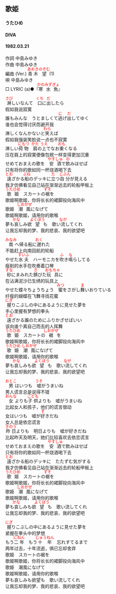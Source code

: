 <style type="text/css">
	ruby{
	    ruby-position: over;
	}
	ruby > rt{font-size: 12px;color:red;}
	p{font:16px;font-size: '楷体'}
</style>
## 歌姫
#### うたひめ
#### DIVA
#### 1982.03.21


作詞       中島みゆき  
作曲       中島みゆき  
編曲 (Ver.)       <ruby><rb>青木</rb><rp>(</rp><rt>あおき</rt><rp>)</rp></ruby><ruby><rb>望</rb><rp>(</rp><rt>のぞむ</rt><rp>)</rp></ruby> (1)  
唄       中島みゆき  
□ LYRIC (a)●『<ruby><rb>寒水</rb><rp>(</rp><rt>かのみず</rt><rp>)</rp></ruby><ruby><rb>魚</rb><rp>(</rp><rt>ぎょ</rt><rp>)</rp></ruby>』  

<ruby><rb>淋</rb><rp>(</rp><rt>さび</rt><rp>)</rp></ruby>しいなんて　<ruby><rb>口</rb><rp>(</rp><rt>くち</rt><rp>)</rp></ruby>に<ruby><rb>出</rb><rp>(</rp><rt>だ</rt><rp>)</rp></ruby>したら  
假如我说寂寞  
誰もみんな　うとましくて<ruby><rb>逃</rb><rp>(</rp><rt>に</rt><rp>)</rp></ruby>げ<ruby><rb>出</rb><rp>(</rp><rt>だ</rt><rp>)</rp></ruby>してゆく  
谁也会觉得讨厌而避开我  
淋しくなんかないと<ruby><rb>笑</rb><rp>(</rp><rt>わら</rt><rp>)</rp></ruby>えば  
假如我强装笑脸说一点也不寂寞  
淋しい<ruby><rb>荷物</rb><rp>(</rp><rt>にもつ</rt><rp>)</rp></ruby>　<ruby><rb>肩</rb><rp>(</rp><rt>かた</rt><rp>)</rp></ruby>の<ruby><rb>上</rb><rp>(</rp><rt>うえ</rt><rp>)</rp></ruby>でなお<ruby><rb>重</rb><rp>(</rp><rt>おも</rt><rp>)</rp></ruby>くなる  
压在肩上的寂寞便像包袱一样变得更加沉重  
せめておまえの歌を　<ruby><rb>安酒</rb><rp>(</rp><rt>やすしゅ</rt><rp>)</rp></ruby>で<ruby><rb>飲</rb><rp>(</rp><rt>の</rt><rp>)</rp></ruby>みほせば  
只有将你的歌如同一杯烧酒喝下去  
<ruby><rb>遠</rb><rp>(</rp><rt>とお</rt><rp>)</rp></ruby>ざかる<ruby><rb>船</rb><rp>(</rp><rt>ふね</rt><rp>)</rp></ruby>のデッキに<ruby><rb>立</rb><rp>(</rp><rt>た</rt><rp>)</rp></ruby>つ<ruby><rb>自分</rb><rp>(</rp><rt>じぶん</rt><rp>)</rp></ruby>が見える  
我才仿佛看见自己站在渐渐远去的轮船甲板上  
<ruby><rb>歌姫</rb><rp>(</rp><rt>うたひめ</rt><rp>)</rp></ruby>　スカートの<ruby><rb>裾</rb><rp>(</rp><rt>すそ</rt><rp>)</rp></ruby>を  
歌姬啊歌姬，你将长长的裙脚投向海风中  
歌姫　<ruby><rb>潮風</rb><rp>(</rp><rt>しおかぜ</rt><rp>)</rp></ruby>になげて  
歌姬啊歌姬，请用你的歌喉   
夢も<ruby><rb>哀</rb><rp>(</rp><rt>かな</rt><rp>)</rp></ruby>しみ欲<ruby><rb>望</rb><rp>(</rp><rt>よくぼう</rt><rp>)</rp></ruby>も　歌い<ruby><rb>流</rb><rp>(</rp><rt>なが</rt><rp>)</rp></ruby>してくれ  
让我忘却我的梦、我的悲哀、我的欲望吧  
  
<ruby><rb>南</rb><rp>(</rp><rt>みなみ</rt><rp>)</rp></ruby>へ帰る船に<ruby><rb>遅</rb><rp>(</rp><rt>おく</rt><rp>)</rp></ruby>れた  
不能赶上向南回航的轮船  
やせた<ruby><rb>水夫</rb><rp>(</rp><rt>すいふ</rt><rp>)</rp></ruby>　ハーモニカを<ruby><rb>吹</rb><rp>(</rp><rt>ふ</rt><rp>)</rp></ruby>き<ruby><rb>鳴</rb><rp>(</rp><rt>な</rt><rp>)</rp></ruby>らしてる  
瘦削的水手在吹奏着口琴  
<ruby><rb>砂</rb><rp>(</rp><rt>すな</rt><rp>)</rp></ruby>にまみれた<ruby><rb>錆</rb><rp>(</rp><rt>さ</rt><rp>)</rp></ruby>びた<ruby><rb>玩具</rb><rp>(</rp><rt>おもちゃ</rt><rp>)</rp></ruby>に  
在沾满泥沙已生绣的玩具上  
やせた蝶々</rb><rp>(</rp><rt>ちょうちょう</rt><rp>)</rp></ruby>　<ruby><rb>蜜</rb><rp>(</rp><rt>みつ</rt><rp>)</rp></ruby>をさがし<ruby><rb>舞</rb><rp>(</rp><rt>ま</rt><rp>)</rp></ruby>いおりている  
纤瘦的蝴蝶在飞舞寻找花蜜  
<ruby><rb>握</rb><rp>(</rp><rt>にぎ</rt><rp>)</rp></ruby>りこぶしの中にあるように見せた夢を  
手心里握有梦想的拳头   
<ruby><rb>遠</rb><rp>(</rp><rt>とお</rt><rp>)</rp></ruby>ざかる誰のためにふりかざせばいい  
该向谁个离自己而去的人挥舞  
<ruby><rb>歌姫</rb><rp>(</rp><rt>うたひめ</rt><rp>)</rp></ruby>　スカートの<ruby><rb>裾</rb><rp>(</rp><rt>しおかぜ</rt><rp>)</rp></ruby>を  
歌姬啊歌姬，你将长长的裙脚投向海风中   
<ruby><rb>歌姫</rb><rp>(</rp><rt>うたひめ</rt><rp>)</rp></ruby>　<ruby><rb>潮風</rb><rp>(</rp><rt>しおかぜ</rt><rp>)</rp></ruby>になげて  
歌姬啊歌姬，请用你的歌喉  
夢も<ruby><rb>哀</rb><rp>(</rp><rt>かな</rt><rp>)</rp></ruby>しみも欲<ruby><rb>望</rb><rp>(</rp><rt>よくぼう</rt><rp>)</rp></ruby>も　歌い<ruby><rb>流</rb><rp>(</rp><rt>なが</rt><rp>)</rp></ruby>してくれ  
让我忘却我的梦、我的悲哀、我的欲望吧  
  
<ruby><rb>男</rb><rp>(</rp><rt>おとこ</rt><rp>)</rp></ruby>はいつも　<ruby><rb>嘘</rb><rp>(</rp><rt>うそ</rt><rp>)</rp></ruby>がうまいね  
男人谎言总是说得不错  
<ruby><rb>女</rb><rp>(</rp><rt>おんな</rt><rp>)</rp></ruby>よりも<ruby><rb>子供</rb><rp>(</rp><rt>こども</rt><rp>)</rp></ruby>よりも　嘘がうまいね  
比起女人和孩子，他们的谎言很动  
女はいつも　嘘が<ruby><rb>好</rb><rp>(</rp><rt>す</rt><rp>)</rp></ruby>きだね  
女人总是依恋谎言  
<ruby><rb>昨日</rb><rp>(</rp><rt>きのう</rt><rp>)</rp></ruby>よりも　明日よりも　嘘が好きだね  
比起昨天及明天，她们比较喜欢去依恋谎言  
せめておまえの歌を　<ruby><rb>安酒</rb><rp>(</rp><rt>やすしゅ</rt><rp>)</rp></ruby>で飲みほせば  
只有将你的歌如同一杯烧酒喝下去  
<ruby><rb>遠</rb><rp>(</rp><rt>とお</rt><rp>)</rp></ruby>ざかる船のデッキに　たたずむ気がする  
我才仿佛看见自己站在渐渐远去的轮船甲板上   
<ruby><rb>歌姫</rb><rp>(</rp><rt>うたひめ</rt><rp>)</rp></ruby>　スカートの<ruby><rb>裾</rb><rp>(</rp><rt>すそ</rt><rp>)</rp></ruby>を  
歌姬啊歌姬，你将长长的裙脚投向海风中   
歌姫　<ruby><rb>潮風</rb><rp>(</rp><rt>しおかぜ</rt><rp>)</rp></ruby>になげて  
 歌姬啊歌姬，请用你的歌喉  
夢も<ruby><rb>哀</rb><rp>(</rp><rt>かな</rt><rp>)</rp></ruby>しみも欲<ruby><rb>望</rb><rp>(</rp><rt>よくぼう</rt><rp>)</rp></ruby>も　歌い流してくれ  
让我忘却我的梦、我的悲哀、我的欲望吧  
  
<ruby><rb>握</rb><rp>(</rp><rt>にぎ</rt><rp>)</rp></ruby>りこぶしの中にあるように見せた夢を  
紧握在拳头中的梦想  
もう<ruby><rb>二年</rb><rp>(</rp><rt>にねん</rt><rp>)</rp></ruby>　もう<ruby><rb>十年</rb><rp>(</rp><rt>じゅうねん</rt><rp>)</rp></ruby>　忘れすてるまで  
两年过去，十年流逝，俱已忘却舍弃  
歌姫　スカートの裾を  
歌姬啊歌姬，你将长长的裙脚投向海风中  
歌姫　潮風になげて  
歌姬啊歌姬，请用你的歌喉  
夢も哀しみも欲望も　歌い流してくれ  
让我忘却我的梦、我的悲哀、我的欲望吧  